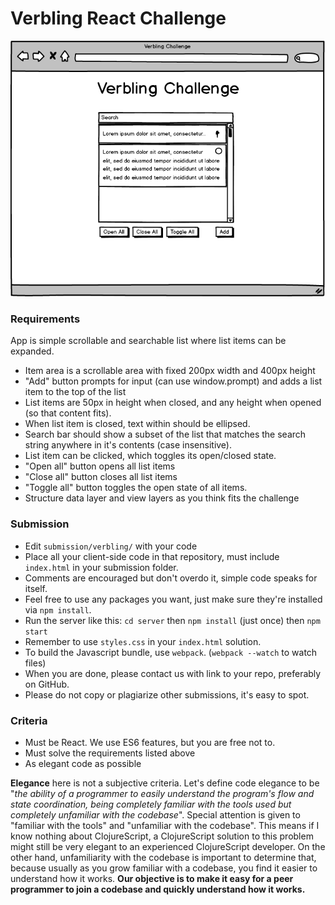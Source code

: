 # Verbling React Challenge

![](docs/spec.png)

### Requirements

App is simple scrollable and searchable list where list items can be expanded.

- Item area is a scrollable area with fixed 200px width and 400px height
- "Add" button prompts for input (can use window.prompt) and adds a list item to the top of the list
- List items are 50px in height when closed, and any height when opened (so that content fits).
- When list item is closed, text within should be ellipsed.
- Search bar should show a subset of the list that matches the search string anywhere in it's contents (case insensitive).
- List item can be clicked, which toggles its open/closed state.
- "Open all" button opens all list items
- "Close all" button closes all list items
- "Toggle all" button toggles the open state of all items.
- Structure data layer and view layers as you think fits the challenge

### Submission

- Edit `submission/verbling/` with your code
- Place all your client-side code in that repository, must include `index.html` in your submission folder.
- Comments are encouraged but don't overdo it, simple code speaks for itself.
- Feel free to use any packages you want, just make sure they're installed via `npm install`.
- Run the server like this: `cd server` then `npm install` (just once) then `npm start`
- Remember to use `styles.css` in your `index.html` solution.
- To build the Javascript bundle, use `webpack`. (`webpack --watch` to watch files)
- When you are done, please contact us with link to your repo, preferably on GitHub.
- Please do not copy or plagiarize other submissions, it's easy to spot.

### Criteria

- Must be React. We use ES6 features, but you are free not to.
- Must solve the requirements listed above
- As elegant code as possible

**Elegance** here is not a subjective criteria. Let's define code elegance to be "*the ability of a programmer to easily understand the program's flow and state coordination, being completely familiar with the tools used but completely unfamiliar with the codebase*". Special attention is given to "familiar with the tools" and "unfamiliar with the codebase". This means if I know nothing about ClojureScript, a ClojureScript solution to this problem might still be very elegant to an experienced ClojureScript developer. On the other hand, unfamiliarity with the codebase is important to determine that, because usually as you grow familiar with a codebase, you find it easier to understand how it works. **Our objective is to make it easy for a peer programmer to join a codebase and quickly understand how it works.**
